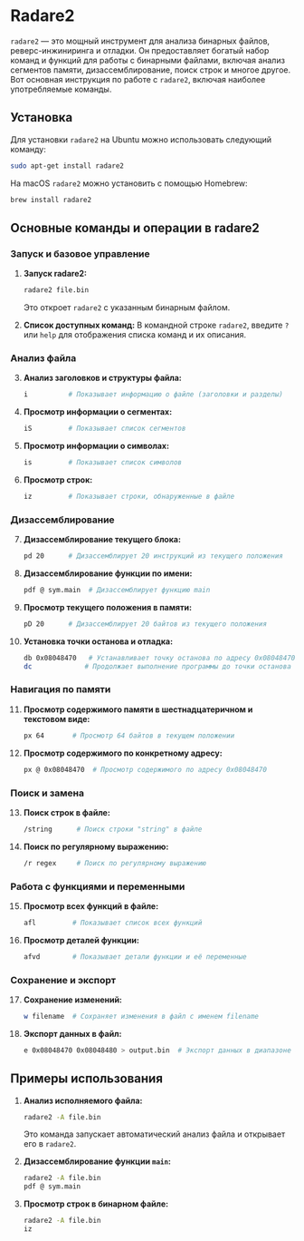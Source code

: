 # Radare2

`radare2` — это мощный инструмент для анализа бинарных файлов, реверс-инжиниринга и отладки. Он предоставляет богатый набор команд и функций для работы с бинарными файлами, включая анализ сегментов памяти, дизассемблирование, поиск строк и многое другое. Вот основная инструкция по работе с `radare2`, включая наиболее употребляемые команды.

## Установка

Для установки `radare2` на Ubuntu можно использовать следующий команду:

```bash
sudo apt-get install radare2
```

На macOS `radare2` можно установить с помощью Homebrew:

```bash
brew install radare2
```

## Основные команды и операции в radare2

### Запуск и базовое управление

1. **Запуск radare2:**
   ```bash
   radare2 file.bin
   ```
   Это откроет `radare2` с указанным бинарным файлом.

2. **Список доступных команд:**
   В командной строке `radare2`, введите `?` или `help` для отображения списка команд и их описания.

### Анализ файла

3. **Анализ заголовков и структуры файла:**
   ```bash
   i          # Показывает информацию о файле (заголовки и разделы)
   ```

4. **Просмотр информации о сегментах:**
   ```bash
   iS         # Показывает список сегментов
   ```

5. **Просмотр информации о символах:**
   ```bash
   is         # Показывает список символов
   ```

6. **Просмотр строк:**
   ```bash
   iz         # Показывает строки, обнаруженные в файле
   ```

### Дизассемблирование

7. **Дизассемблирование текущего блока:**
   ```bash
   pd 20      # Дизассемблирует 20 инструкций из текущего положения
   ```

8. **Дизассемблирование функции по имени:**
   ```bash
   pdf @ sym.main  # Дизассемблирует функцию main
   ```

9. **Просмотр текущего положения в памяти:**
   ```bash
   pD 20      # Дизассемблирует 20 байтов из текущего положения
   ```

10. **Установка точки останова и отладка:**
    ```bash
    db 0x08048470   # Устанавливает точку останова по адресу 0x08048470
    dc             # Продолжает выполнение программы до точки останова
    ```

### Навигация по памяти

11. **Просмотр содержимого памяти в шестнадцатеричном и текстовом виде:**
    ```bash
    px 64       # Просмотр 64 байтов в текущем положении
    ```

12. **Просмотр содержимого по конкретному адресу:**
    ```bash
    px @ 0x08048470  # Просмотр содержимого по адресу 0x08048470
    ```

### Поиск и замена

13. **Поиск строк в файле:**
    ```bash
    /string      # Поиск строки "string" в файле
    ```

14. **Поиск по регулярному выражению:**
    ```bash
    /r regex     # Поиск по регулярному выражению
    ```

### Работа с функциями и переменными

15. **Просмотр всех функций в файле:**
    ```bash
    afl         # Показывает список всех функций
    ```

16. **Просмотр деталей функции:**
    ```bash
    afvd        # Показывает детали функции и её переменные
    ```

### Сохранение и экспорт

17. **Сохранение изменений:**
    ```bash
    w filename  # Сохраняет изменения в файл с именем filename
    ```

18. **Экспорт данных в файл:**
    ```bash
    e 0x08048470 0x08048480 > output.bin  # Экспорт данных в диапазоне адресов в файл output.bin
    ```

## Примеры использования

1. **Анализ исполняемого файла:**

   ```bash
   radare2 -A file.bin
   ```
   Это команда запускает автоматический анализ файла и открывает его в `radare2`.

2. **Дизассемблирование функции `main`:**

   ```bash
   radare2 -A file.bin
   pdf @ sym.main
   ```

3. **Просмотр строк в бинарном файле:**

   ```bash
   radare2 -A file.bin
   iz
   ```
